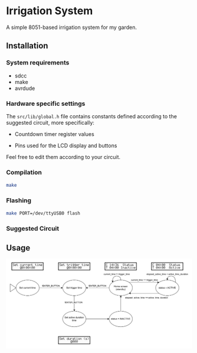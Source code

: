 # Irrigation System

A simple 8051-based irrigation system for my garden.

## Installation

### System requirements

- sdcc
- make
- avrdude

### Hardware specific settings

The `src/lib/global.h` file contains constants defined according to the
suggested circuit, more specifically:

- Countdown timer register values

- Pins used for the LCD display and buttons

Feel free to edit them according to your circuit.

### Compilation

```sh
make
```

### Flashing

```sh
make PORT=/dev/ttyUSB0 flash
```

### Suggested Circuit

## Usage

![State machine](state-machine.png)
